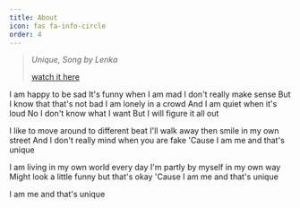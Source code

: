 ```yaml
---
title: About
icon: fas fa-info-circle
order: 4
---
```


> *Unique, Song by Lenka*
>
> [watch it here](https://youtu.be/eIj4ojGFdDY)

I am happy to be sad
It's funny when I am mad
I don't really make sense
But I know that that's not bad
I am lonely in a crowd
And I am quiet when it's loud
No I don't know what I want
But I will figure it all out

I like to move around to different beat
I'll walk away then smile in my own street
And I don't really mind when you are fake
'Cause I am me and that's unique

I am living in my own world every day
I'm partly by myself in my own way
Might look a little funny but that's okay
'Cause I am me and that's unique

I am me and that's unique
